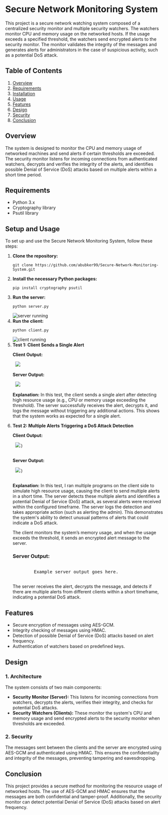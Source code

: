 <h1>Secure Network Monitoring System</h1>

<p>This project is a secure network watching system composed of a centralized security monitor and multiple security watchers. The watchers monitor CPU and memory usage on the networked hosts. If the usage exceeds a specified threshold, the watchers send encrypted alerts to the security monitor. The monitor validates the integrity of the messages and generates alerts for administrators in the case of suspicious activity, such as a potential DoS attack.</p>

<h2>Table of Contents</h2>
<ol>
    <li><a href="#overview">Overview</a></li>
    <li><a href="#requirements">Requirements</a></li>
    <li><a href="#installation">Installation</a></li>
    <li><a href="#usage">Usage</a></li>
    <li><a href="#features">Features</a></li>
    <li><a href="#design">Design</a></li>
    <li><a href="#security">Security</a></li>
    <li><a href="#conclusion">Conclusion</a></li>
</ol>

<h2 id="overview">Overview</h2>
<p>The system is designed to monitor the CPU and memory usage of networked machines and send alerts if certain thresholds are exceeded. The security monitor listens for incoming connections from authenticated watchers, decrypts and verifies the integrity of the alerts, and identifies possible Denial of Service (DoS) attacks based on multiple alerts within a short time period.</p>

<h2 id="requirements">Requirements</h2>
<ul>
    <li>Python 3.x</li>
    <li>Cryptography library</li>
    <li>Psutil library</li>
</ul>

<h2 id="setup">Setup and Usage</h2>
<p>To set up and use the Secure Network Monitoring System, follow these steps:</p>
<ol>
    <li><strong>Clone the repository:</strong>
        <pre><code>git clone https://github.com/abubker99/Secure-Network-Monitoring-System.git</code></pre>
    </li>
    <li><strong>Install the necessary Python packages:</strong>
        <pre><code>pip install cryptography psutil</code></pre>
    </li>
    <li><strong>Run the server:</strong>
        <pre><code>python server.py</code></pre>
        <img src="https://github.com/user-attachments/assets/2cb054ab-036d-47a0-b9fb-dfb7bce69952" alt="server running" />
    </li>
    <li><strong>Run the client:</strong>
        <pre><code>python client.py</code></pre>
        <img src="https://github.com/user-attachments/assets/eefdd71c-ac0d-4136-b73e-b87d9ead036f" alt="client running" />
    </li>
<li><strong>Test 1: Client Sends a Single Alert</strong>
        <p><strong>Client Output:</strong></p>
        <pre> <img src="https://github.com/user-attachments/assets/cbb417b5-2510-4199-8bf2-8a2836f0ceb0"/> </pre>
        <p><strong>Server Output:</strong></p>
        <pre> <img src="https://github.com/user-attachments/assets/9b3f29ad-c05c-40eb-afd6-36b1fc7a672a"/> </pre>
        <p><strong>Explanation:</strong> In this test, the client sends a single alert after detecting high resource usage (e.g., CPU or memory usage exceeding the threshold). The server successfully receives the alert, decrypts it, and logs the message without triggering any additional actions. This shows that the system works as expected for a single alert.</p>
    </li>
    <li><strong>Test 2: Multiple Alerts Triggering a DoS Attack Detection</strong>
        <p><strong>Client Output:</strong></p>
        <pre> <img src="https://github.com/user-attachments/assets/7281bff9-e484-4536-81a2-db5c0b72d8b9"/>)
 </pre>
        <p><strong>Server Output:</strong></p>
        <pre> <img src="https://github.com/user-attachments/assets/ec1e3285-7eea-44b8-a1de-6ee16091f284"/>)
 </pre>
        <p><strong>Explanation:</strong> In this test, I ran multiple programs on the client side to simulate high resource usage, causing the client to send multiple alerts in a short time. The server detects these multiple alerts and identifies a potential Denial of Service (DoS) attack, as several alerts were received within the configured timeframe. The server logs the detection and takes appropriate action (such as alerting the admin). This demonstrates the system's ability to detect unusual patterns of alerts that could indicate a DoS attack.</p>
    </li>
    </pre>
    <p>The client monitors the system’s memory usage, and when the usage exceeds the threshold, it sends an encrypted alert message to the server.</p>
    <h3>Server Output:</h3>
    <pre>
        <!-- Add a placeholder where you will insert the server output photo -->
        Example server output goes here.
    </pre>
    <p>The server receives the alert, decrypts the message, and detects if there are multiple alerts from different clients within a short timeframe, indicating a potential DoS attack.</p>
     </li>


</ol>

<h2 id="features">Features</h2>
<ul>
    <li>Secure encryption of messages using AES-GCM.</li>
    <li>Integrity checking of messages using HMAC.</li>
    <li>Detection of possible Denial of Service (DoS) attacks based on alert frequency.</li>
    <li>Authentication of watchers based on predefined keys.</li>
</ul>

<h2 id="design">Design</h2>
<h3>1. Architecture</h3>
<p>The system consists of two main components:</p>
<ul>
    <li><strong>Security Monitor (Server):</strong> This listens for incoming connections from watchers, decrypts the alerts, verifies their integrity, and checks for potential DoS attacks.</li>
    <li><strong>Security Watchers (Clients):</strong> These monitor the system's CPU and memory usage and send encrypted alerts to the security monitor when thresholds are exceeded.</li>
</ul>

<h3>2. Security</h3>
<p>The messages sent between the clients and the server are encrypted using AES-GCM and authenticated using HMAC. This ensures the confidentiality and integrity of the messages, preventing tampering and eavesdropping.</p>

<h2 id="conclusion">Conclusion</h2>
<p>This project provides a secure method for monitoring the resource usage of networked hosts. The use of AES-GCM and HMAC ensures that the messages are both confidential and tamper-proof. Additionally, the security monitor can detect potential Denial of Service (DoS) attacks based on alert frequency.</p>

